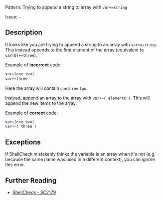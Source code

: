 Pattern: Trying to append a string to array with `var+=string`

Issue: -

## Description

It looks like you are trying to append a string to an array with `var+=string`. This instead appends to the first element of the array (equivalent to `var[0]+=three`).

Example of **incorrect** code:

```sh
var=(one two)
var+=three
```

Here the array will contain `onethree` `two`.

Instead, append an array to the array with `var+=( elements )`. This will append the new items to the array.

Example of **correct** code:

```sh
var=(one two)
var+=( three )
```
## Exceptions

If ShellCheck mistakenly thinks the variable is an array when it's not (e.g. because the same name was used in a different context), you can ignore this error.

## Further Reading

* [ShellCheck - SC2179](https://github.com/koalaman/shellcheck/wiki/SC2179)
